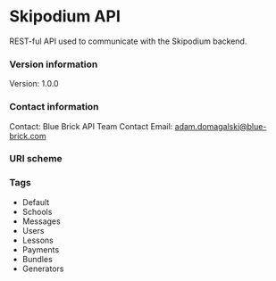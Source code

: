 # Skipodium API

REST-ful API used to communicate with the Skipodium backend.

### Version information
Version: 1.0.0

### Contact information
Contact: Blue Brick API Team
Contact Email: 
adam.domagalski@blue-brick.com

### URI scheme

### Tags

* Default
* Schools
* Messages
* Users
* Lessons
* Payments
* Bundles
* Generators


